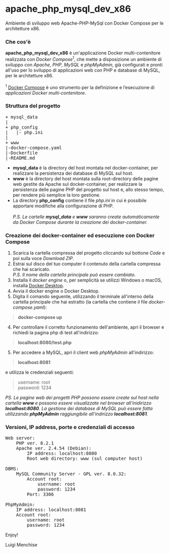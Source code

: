 # apache_php_mysql_dev_x86
Ambiente di sviluppo web Apache-PHP-MySql con Docker Compose per le architetture x86.

### Che cos'è
**apache_php_mysql_dev_x86** è un'applicazione Docker multi-contenitore realizzata con *Docker Compose*<sup>1</sup>, che mette a disposizione un ambiente di sviluppo con *Apache*, *PHP*, *MySQL* e *phpMyAdmin*, già configurati e pronti all'uso per lo sviluppo di applicazioni web con PHP e database di MySQL, per le architetture x86.<br><br>
<sup>1</sup> [Docker Compose](https://docs.docker.com/compose/) è uno strumento per la definizione e l’esecuzione di *applicazioni Docker multi-contenitore*.

### Struttura del progetto
<pre>
+ mysql_data
|
+ php_config
|   |- php.ini
|
+ www
|-docker-compose.yaml
|-Dockerfile
|-README.md
</pre>

- **mysql_data** è la directory del host montata nel docker-container, per realizzare la persistenza dei database di MySQL sul host.<br>
- **www** è la directory del host montata sulla root-directory delle pagine web gestite da Apache sul docker-container, per realizzare la persistenza delle pagine PHP del progetto sul host e, allo stesso tempo, per rendere più semplice la loro gestione.<br>
- La directory **php_config** contiene il file *php.ini* in cui è possibile apportare modifiche alla configurazione di PHP.<br><br>
*P.S. Le cartelle **mysql_data** e **www** saranno create automaticamente da Docker Compose durante la creazione dei docker-container.*<br>

### Creazione dei docker-container ed esecuzione con Docker Compose
1) Scarica la cartella compressa del progetto cliccando sul bottone *Code* e poi sulla voce *Download ZIP*.<br>
2) Estrai sul disco del tuo computer il contenuto della cartella compressa che hai scaricato.<br>
*P.S. Il nome della cartella principale può essere cambiato.*<br>
1) Installa il *docker engine* o, per semplicità se utilizzi Windows o macOS, installa [Docker Desktop](https://www.docker.com/products/docker-desktop/).
2) Avvia il docker engine o Docker Desktop.
3) Digita il comando seguente, utilizzando il terminale all'interno della cartella principale che hai estratto (la cartella che contiene il file *docker-compose.yaml*):<br>
> **docker-compose up**
4) Per controllare il corretto funzionamento dell'ambiente, apri il browser e richiedi la pagina php di test all'indirizzo:<br>
> **localhost:8080/test.php**
5) Per accedere a MySQL, apri il client web *phpMyAdmin* all'indirizzo:<br>
> **localhost:8081**<br>

e utilizza le credenziali seguenti:<br>

> username: root<br>
> password: 1234<br>

*PS. Le pagine web dei progetti PHP possono essere create sul host nella cartella __www__ e possono essere visualizzate nel browser all'inidirizzo __localhost:8080__. La gestione dei database di MySQL può essere fatta utilizzando __phpMyAdmin__ raggiungibile all'indirizzo __localhost:8081__.*

### Versioni, IP address, porte e credenziali di accesso
<pre>
Web server:
    PHP ver. 8.2.1
    Apache ver. 2.4.54 (Debian):
        IP address: localhost:8080
        Root web directory: www (sul computer host)
        
DBMS:    
    MySQL Community Server - GPL ver. 8.0.32:
        Account root:
            username: root
            password: 1234
        Port: 3306

PhpMyAdmin:
    IP address: localhost:8081
    Account root:
        username: root
        password: 1234
</pre>

Enjoy!

Luigi Menchise
